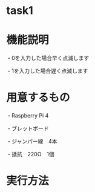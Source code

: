 # task1

# 機能説明


  ・0を入力した場合早く点滅します
  
  
  ・1を入力した場合遅く点滅します
  
# 用意するもの


  ・Raspberry Pi 4
 
 
  ・ブレットボード
  
  
  ・ジャンパー線　4本
  
  
  ・抵抗　220Ω　1個


# 実行方法

　


  
